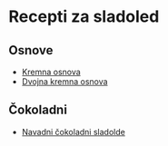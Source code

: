 # Recepti za sladoled

## Osnove
 * [Kremna osnova](https://github.com/rodeob/sladoled/blob/master/Osnova.md)
 * [Dvojna kremna osnova](https://github.com/rodeob/sladoled/blob/master/OsnovaDvojna.md)

## Čokoladni
 * [Navadni čokoladni sladolde](https://github.com/rodeob/sladoled/blob/master/coko/coko.md)
